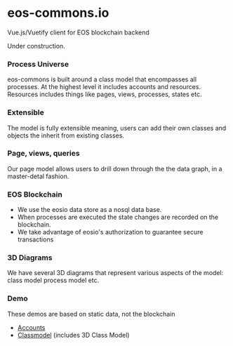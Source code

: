 # eos-commons.io
Vue.js/Vuetify client for EOS blockchain backend

Under construction.

### Process Universe
eos-commons is built around a class model that encompasses all processes. At the highest level it includes accounts and resources. Resources includes things like pages, views, processes, states etc.
### Extensible
The model is fully extensible meaning, users can add their own classes and objects the inherit from existing classes.
### Page, views, queries
Our page model allows users to drill down through the the data graph, in a master-detal fashion.
### EOS Blockchain
- We use the eosio data store as a nosql data base.
- When processes are executed the state changes are recorded on the blockchain.
- We take advantage of eosio's authorization to guarantee secure transactions
### 3D Diagrams
We have several 3D diagrams that represent various aspects of the model: class model process model etc.

### Demo
These demos are based on static data, not the blockchain
- [Accounts](https://gateway.pinata.cloud/ipfs/QmZsAZcoSXNNB7ZqzQFmeGtqbscozwqgguVizsJMfCTGZd/#/.kmghbh3qovtq)
- [Classmodel](https://gateway.pinata.cloud/ipfs/QmZsAZcoSXNNB7ZqzQFmeGtqbscozwqgguVizsJMfCTGZd/#/.4lk3hxyyfac3) (includes 3D Class Model)
